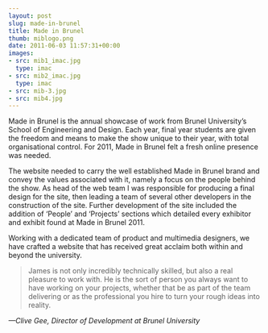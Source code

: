 ```yaml
---
layout: post
slug: made-in-brunel
title: Made in Brunel
thumb: miblogo.png
date: 2011-06-03 11:57:31+00:00
images:
- src: mib1_imac.jpg
  type: imac
- src: mib2_imac.jpg
  type: imac
- src: mib-3.jpg
- src: mib4.jpg
---
```


Made in Brunel is the annual showcase of work from Brunel University’s School of Engineering and Design. Each year, final year students are given the freedom and means to make the show unique to their year, with total organisational control. For 2011, Made in Brunel felt a fresh online presence was needed.

The website needed to carry the well established Made in Brunel brand and convey the values associated with it, namely a focus on the people behind the show. As head of the web team I was responsible for producing a final design for the site, then leading a team of several other developers in the construction of the site. Further development of the site included the addition of ‘People’ and ‘Projects’ sections which detailed every exhibitor and exhibit found at Made in Brunel 2011.

Working with a dedicated team of product and multimedia designers, we have crafted a website that has received great acclaim both within and beyond the university.

> James is not only incredibly technically skilled, but also a real pleasure to work with. He is the sort of person you always want to have working on your projects, whether that be as part of the team delivering or as the professional you hire to turn your rough ideas into reality.

_—Clive Gee, Director of Development at Brunel University_